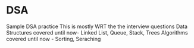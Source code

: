 # DSA
Sample DSA practice 
This is mostly WRT the the interview questions
Data Structures covered until now- Linked List, Queue, Stack, Trees
Algorithms covered until now - Sorting, Seraching
